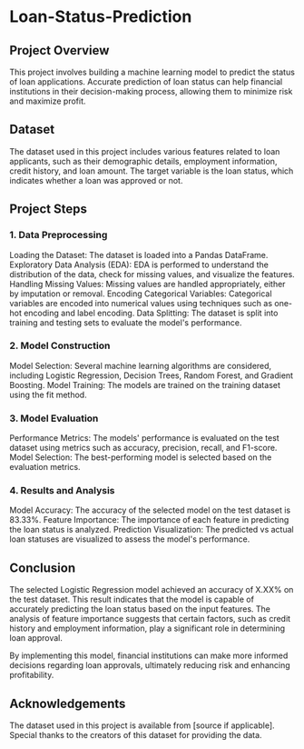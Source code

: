 # Loan-Status-Prediction
## Project Overview
This project involves building a machine learning model to predict the status of loan applications. Accurate prediction of loan status can help financial institutions in their decision-making process, allowing them to minimize risk and maximize profit.

## Dataset
The dataset used in this project includes various features related to loan applicants, such as their demographic details, employment information, credit history, and loan amount. The target variable is the loan status, which indicates whether a loan was approved or not.

## Project Steps
### 1. Data Preprocessing
Loading the Dataset: The dataset is loaded into a Pandas DataFrame.
Exploratory Data Analysis (EDA): EDA is performed to understand the distribution of the data, check for missing values, and visualize the features.
Handling Missing Values: Missing values are handled appropriately, either by imputation or removal.
Encoding Categorical Variables: Categorical variables are encoded into numerical values using techniques such as one-hot encoding and label encoding.
Data Splitting: The dataset is split into training and testing sets to evaluate the model's performance.
### 2. Model Construction
Model Selection: Several machine learning algorithms are considered, including Logistic Regression, Decision Trees, Random Forest, and Gradient Boosting.
Model Training: The models are trained on the training dataset using the fit method.
### 3. Model Evaluation
Performance Metrics: The models' performance is evaluated on the test dataset using metrics such as accuracy, precision, recall, and F1-score.
Model Selection: The best-performing model is selected based on the evaluation metrics.
### 4. Results and Analysis
Model Accuracy: The accuracy of the selected model on the test dataset is 83.33%.
Feature Importance: The importance of each feature in predicting the loan status is analyzed.
Prediction Visualization: The predicted vs actual loan statuses are visualized to assess the model's performance.
## Conclusion
The selected Logistic Regression model achieved an accuracy of X.XX% on the test dataset. This result indicates that the model is capable of accurately predicting the loan status based on the input features. The analysis of feature importance suggests that certain factors, such as credit history and employment information, play a significant role in determining loan approval.

By implementing this model, financial institutions can make more informed decisions regarding loan approvals, ultimately reducing risk and enhancing profitability.

## Acknowledgements
The dataset used in this project is available from [source if applicable]. Special thanks to the creators of this dataset for providing the data.

